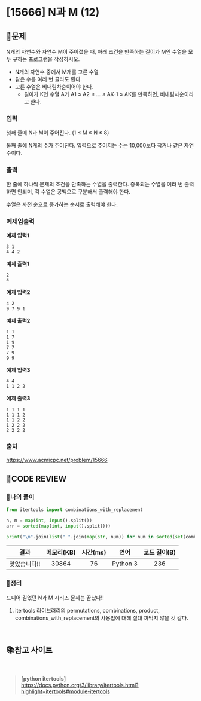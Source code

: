 # [15666] N과 M (12)

## **📝문제**

N개의 자연수와 자연수 M이 주어졌을 때, 아래 조건을 만족하는 길이가 M인 수열을 모두 구하는 프로그램을 작성하시오.

- N개의 자연수 중에서 M개를 고른 수열
- 같은 수를 여러 번 골라도 된다.
- 고른 수열은 비내림차순이어야 한다.
  - 길이가 K인 수열 A가 A1 ≤ A2 ≤ ... ≤ AK-1 ≤ AK를 만족하면, 비내림차순이라고 한다.

### **입력**

첫째 줄에 N과 M이 주어진다. (1 ≤ M ≤ N ≤ 8)

둘째 줄에 N개의 수가 주어진다. 입력으로 주어지는 수는 10,000보다 작거나 같은 자연수이다.

### **출력**

한 줄에 하나씩 문제의 조건을 만족하는 수열을 출력한다. 중복되는 수열을 여러 번 출력하면 안되며, 각 수열은 공백으로 구분해서 출력해야 한다.

수열은 사전 순으로 증가하는 순서로 출력해야 한다.

### **예제입출력**

**예제 입력1**

```
3 1
4 4 2
```

**예제 출력1**

```
2
4
```

**예제 입력2**

```
4 2
9 7 9 1
```

**예제 출력2**

```
1 1
1 7
1 9
7 7
7 9
9 9
```

**예제 입력3**

```
4 4
1 1 2 2
```

**예제 출력3**

```
1 1 1 1
1 1 1 2
1 1 2 2
1 2 2 2
2 2 2 2
```

### **출처**

https://www.acmicpc.net/problem/15666

## **🧐CODE REVIEW**

### **🧾나의 풀이**

```python
from itertools import combinations_with_replacement

n, m = map(int, input().split())
arr = sorted(map(int, input().split()))

print("\n".join(list(" ".join(map(str, num)) for num in sorted(set(combinations_with_replacement(arr, m))))))
```

결과	| 메모리(KB) |	시간(ms) |	언어 |	코드 길이(B)
:----:|:-----:|:-----:|:-----:|:--------:
맞았습니다!! |	30864 |	76 |	Python 3 |	236

### **🔖정리**

드디어 길었던 N과 M 시리즈 문제는 끝났다!!

1. itertools 라이브러리의 permutations, combinations, product, combinations_with_replacement의 사용법에 대해 절대 까먹지 않을 것 같다.

<br/>

## 📚참고 사이트

<br/>

> **[python itertools]**<br/>
https://docs.python.org/3/library/itertools.html?highlight=itertools#module-itertools
